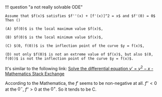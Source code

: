 
!!! question "a not really solvable ODE"

    Assume that $f(x)$ satisfies $f''(x) + [f'(x)]^2 = x$ and $f'(0) = 0$ Then ()

    (A) $f(0)$ is the local maximum value $f(x)$,  

    (B) $f(0)$ is the local minimum value $f(x)$,  

    (C) $(0, f(0))$ is the inflection point of the curve $y = f(x)$,  

    (D) not only $f(0)$ is not an extreme value of $f(x)$, but also $(0, f(0))$ is not the inflection point of the curve $y = f(x)$.


It's similar to the following link:
[Solve the differential equation $y'=y^2-x$ - Mathematics Stack Exchange](https://math.stackexchange.com/questions/2648835/solve-the-differential-equation-y-y2-x)

According to the Mathematica, the $f'$ seems to be non-negative at all. $f''<0$ at the $0^-$, $f''>0$ at the $0^+$. So it tends to be C.